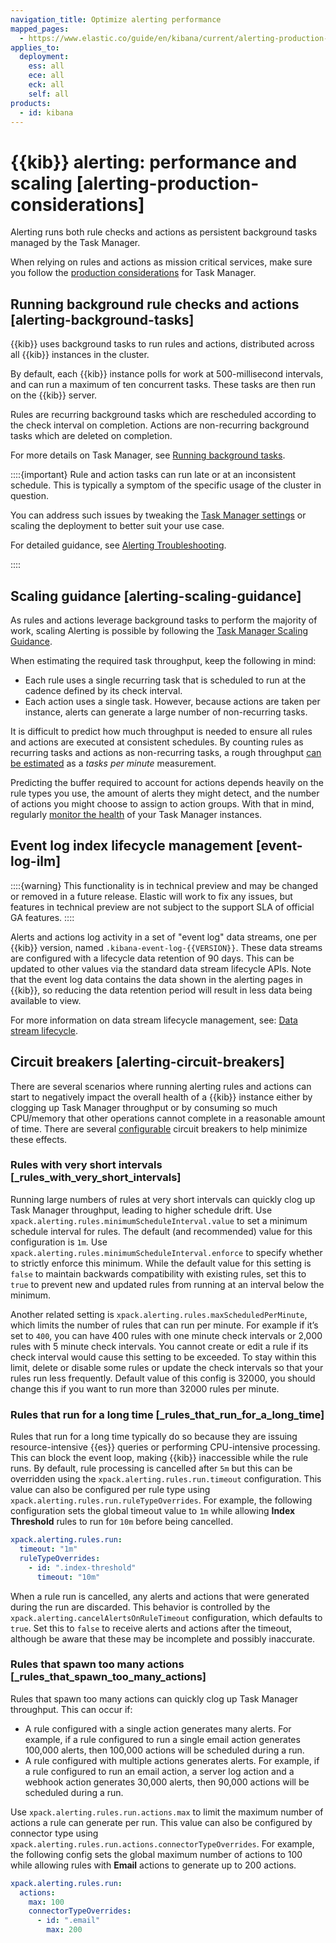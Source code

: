 ```yaml
---
navigation_title: Optimize alerting performance
mapped_pages:
  - https://www.elastic.co/guide/en/kibana/current/alerting-production-considerations.html
applies_to:
  deployment:
    ess: all
    ece: all
    eck: all
    self: all
products:
  - id: kibana
---
```


# {{kib}} alerting: performance and scaling [alerting-production-considerations]

Alerting runs both rule checks and actions as persistent background tasks managed by the Task Manager.

When relying on rules and actions as mission critical services, make sure you follow the [production considerations](kibana-task-manager-scaling-considerations.md) for Task Manager.

## Running background rule checks and actions [alerting-background-tasks]

{{kib}} uses background tasks to run rules and actions, distributed across all {{kib}} instances in the cluster.

By default, each {{kib}} instance polls for work at 500-millisecond intervals, and can run a maximum of ten concurrent tasks. These tasks are then run on the {{kib}} server.

Rules are recurring background tasks which are rescheduled according to the check interval on completion. Actions are non-recurring background tasks which are deleted on completion.

For more details on Task Manager, see [Running background tasks](../distributed-architecture/kibana-tasks-management.md#task-manager-background-tasks).

::::{important}
Rule and action tasks can run late or at an inconsistent schedule. This is typically a symptom of the specific usage of the cluster in question.

You can address such issues by tweaking the [Task Manager settings](kibana://reference/configuration-reference/task-manager-settings.md) or scaling the deployment to better suit your use case.

For detailed guidance, see [Alerting Troubleshooting](../../explore-analyze/alerts-cases/alerts/alerting-troubleshooting.md).

::::

## Scaling guidance [alerting-scaling-guidance]

As rules and actions leverage background tasks to perform the majority of work, scaling Alerting is possible by following the [Task Manager Scaling Guidance](kibana-task-manager-scaling-considerations.md#task-manager-scaling-guidance).

When estimating the required task throughput, keep the following in mind:

- Each rule uses a single recurring task that is scheduled to run at the cadence defined by its check interval.
- Each action uses a single task. However, because actions are taken per instance, alerts can generate a large number of non-recurring tasks.

It is difficult to predict how much throughput is needed to ensure all rules and actions are executed at consistent schedules. By counting rules as recurring tasks and actions as non-recurring tasks, a rough throughput [can be estimated](kibana-task-manager-scaling-considerations.md#task-manager-rough-throughput-estimation) as a _tasks per minute_ measurement.

Predicting the buffer required to account for actions depends heavily on the rule types you use, the amount of alerts they might detect, and the number of actions you might choose to assign to action groups. With that in mind, regularly [monitor the health](../monitor/kibana-task-manager-health-monitoring.md) of your Task Manager instances.

## Event log index lifecycle management [event-log-ilm]

::::{warning}
This functionality is in technical preview and may be changed or removed in a future release. Elastic will work to fix any issues, but features in technical preview are not subject to the support SLA of official GA features.
::::

Alerts and actions log activity in a set of "event log" data streams, one per {{kib}} version, named `.kibana-event-log-{{VERSION}}`. These data streams are configured with a lifecycle data retention of 90 days. This can be updated to other values via the standard data stream lifecycle APIs. Note that the event log data contains the data shown in the alerting pages in {{kib}}, so reducing the data retention period will result in less data being available to view.

For more information on data stream lifecycle management, see: [Data stream lifecycle](../../manage-data/lifecycle/data-stream.md).

## Circuit breakers [alerting-circuit-breakers]

There are several scenarios where running alerting rules and actions can start to negatively impact the overall health of a {{kib}} instance either by clogging up Task Manager throughput or by consuming so much CPU/memory that other operations cannot complete in a reasonable amount of time. There are several [configurable](kibana://reference/configuration-reference/alerting-settings.md#alert-settings) circuit breakers to help minimize these effects.

### Rules with very short intervals [_rules_with_very_short_intervals]

Running large numbers of rules at very short intervals can quickly clog up Task Manager throughput, leading to higher schedule drift. Use `xpack.alerting.rules.minimumScheduleInterval.value` to set a minimum schedule interval for rules. The default (and recommended) value for this configuration is `1m`. Use `xpack.alerting.rules.minimumScheduleInterval.enforce` to specify whether to strictly enforce this minimum. While the default value for this setting is `false` to maintain backwards compatibility with existing rules, set this to `true` to prevent new and updated rules from running at an interval below the minimum.

Another related setting is `xpack.alerting.rules.maxScheduledPerMinute`, which limits the number of rules that can run per minute. For example if it’s set to `400`, you can have 400 rules with one minute check intervals or 2,000 rules with 5 minute check intervals. You cannot create or edit a rule if its check interval would cause this setting to be exceeded. To stay within this limit, delete or disable some rules or update the check intervals so that your rules run less frequently. Default value of this config is 32000, you should change this if you want to run more than 32000 rules per minute.

### Rules that run for a long time [_rules_that_run_for_a_long_time]

Rules that run for a long time typically do so because they are issuing resource-intensive {{es}} queries or performing CPU-intensive processing. This can block the event loop, making {{kib}} inaccessible while the rule runs. By default, rule processing is cancelled after `5m` but this can be overridden using the `xpack.alerting.rules.run.timeout` configuration. This value can also be configured per rule type using `xpack.alerting.rules.run.ruleTypeOverrides`. For example, the following configuration sets the global timeout value to `1m` while allowing **Index Threshold** rules to run for `10m` before being cancelled.

```yaml
xpack.alerting.rules.run:
  timeout: "1m"
  ruleTypeOverrides:
    - id: ".index-threshold"
      timeout: "10m"
```

When a rule run is cancelled, any alerts and actions that were generated during the run are discarded. This behavior is controlled by the `xpack.alerting.cancelAlertsOnRuleTimeout` configuration, which defaults to `true`. Set this to `false` to receive alerts and actions after the timeout, although be aware that these may be incomplete and possibly inaccurate.

### Rules that spawn too many actions [_rules_that_spawn_too_many_actions]

Rules that spawn too many actions can quickly clog up Task Manager throughput. This can occur if:

- A rule configured with a single action generates many alerts. For example, if a rule configured to run a single email action generates 100,000 alerts, then 100,000 actions will be scheduled during a run.
- A rule configured with multiple actions generates alerts. For example, if a rule configured to run an email action, a server log action and a webhook action generates 30,000 alerts, then 90,000 actions will be scheduled during a run.

Use `xpack.alerting.rules.run.actions.max` to limit the maximum number of actions a rule can generate per run. This value can also be configured by connector type using `xpack.alerting.rules.run.actions.connectorTypeOverrides`. For example, the following config sets the global maximum number of actions to 100 while allowing rules with **Email** actions to generate up to 200 actions.

```yaml
xpack.alerting.rules.run:
  actions:
    max: 100
    connectorTypeOverrides:
      - id: ".email"
        max: 200
```
